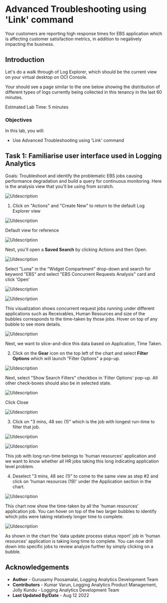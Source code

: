 # Advanced Troubleshooting using 'Link' command

Your customers are reporting high response times for EBS application which is affecting customer satisfaction metrics, in addition to negatively impacting the business.

## Introduction

Let's do a walk through of Log Explorer, which should be the current view on your virtual desktop on OCI Console.

Your should see a page similar to the one below showing the distribution of different types of logs currently being collected in this tenancy in the last 60 minutes.

Estimated Lab Time: 5 minutes


### Objectives

In this lab, you will:
* Use Advanced Troubleshooting using 'Link' command

## **Task 1:**  Familiarise user interface used in Logging Analytics

Goals: Troubleshoot and identify the problematic EBS jobs causing performance degradation and build a query for continuous monitoring. Here is the analysis view that you'll be using from scratch.

  ![](images/link-goal.png "UIdescription")

1. Click on "Actions" and "Create New" to return to the default Log Explorer view

  ![](images/create-new.png "UIdescription")

  Default view for reference

  ![](images/default-landing-LE.png "UIdescription")

  Next, you'll open a **Saved Search** by clicking Actions and then Open.  

  ![](images/open.png "UIdescription")

  Select "Luna" in the "Widget Compartment" drop-down and search for keyword "EBS" and select "EBS Concurrent Requests Analysis" card and click 'Open'

  ![](images/ss-ebs-luna1.png "UIdescription")

  ![](images/link-goal.png "UIdescription")

  This visualization shows concurrent request jobs running under different applications such as Receivables, Human Resources and size of the bubbles corresponds to the time-taken by those jobs. Hover on top of any bubble to see more details.

  ![](images/link-hover.png "UIdescription")

  Next, we want to slice-and-dice this data based on Application, Time Taken.

2. Click on the **Gear** icon on the top left of the chart and select **Filter Options** which will launch "Filter Options" a pop-up.

  ![](images/link-filter-options.png "UIdescription")

  Next, select "Show Search Filters" checkbox in 'Filter Options' pop-up. All other check-boxes should also be in selected state.

  ![](images/link-filter-select.png "UIdescription")

  Click Close

  ![](images/link-with-filter.png "UIdescription")

3. Click on "3 mins, 48 sec (1)" which is the job with longest run-time to filter that job.

  ![](images/3-min-select.png "UIdescription")

  ![](images/3-min-select-1.png "UIdescription")

  This job with long run-time belongs to 'human resources' application and we want to know whether all HR jobs taking this long indicating application level problem.

4. Deselect "3 mins, 48 sec (1)" to come to the same view as step #2 and click on 'human resources (19)' under the Application section in the chart.

  ![](images/hr-selected.png "UIdescription")

  This chart now show the time-taken by all the 'human resources' application job. You can hover on top of the two larger bubbles to identify which jobs were taking relatively longer time to complete.

  ![](images/data-update-process.png "UIdescription")

  As shown in the chart the 'data update process status report' job in 'human resources' application is taking long time to complete. You can now drill down into specific jobs to review analyze further by simply clicking on a bubble.

## Acknowledgements
* **Author** - Gurusamy Poosamalai, Logging Analytics Development Team
* **Contributors** -  Kumar Varun, Logging Analytics Product Management, Jolly Kundu - Logging Analytics Development Team
* **Last Updated By/Date** - Aug 12 2022
